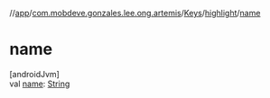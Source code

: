 //[app](../../../../index.md)/[com.mobdeve.gonzales.lee.ong.artemis](../../index.md)/[Keys](../index.md)/[highlight](index.md)/[name](name.md)

# name

[androidJvm]\
val [name](name.md): [String](https://kotlinlang.org/api/latest/jvm/stdlib/kotlin/-string/index.html)
